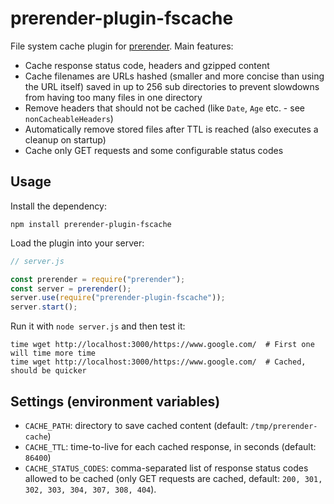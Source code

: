 # prerender-plugin-fscache

File system cache plugin for [prerender](https://github.com/prerender/prerender/). Main features:

- Cache response status code, headers and gzipped content
- Cache filenames are URLs hashed (smaller and more concise than using the URL itself) saved in up to 256 sub
  directories to prevent slowdowns from having too many files in one directory
- Remove headers that should not be cached (like `Date`, `Age` etc. - see `nonCacheableHeaders`)
- Automatically remove stored files after TTL is reached (also executes a cleanup on startup)
- Cache only GET requests and some configurable status codes

## Usage

Install the dependency:

```shell
npm install prerender-plugin-fscache
```

Load the plugin into your server:

```js
// server.js

const prerender = require("prerender");
const server = prerender();
server.use(require("prerender-plugin-fscache"));
server.start();
```

Run it with `node server.js` and then test it:

```shell
time wget http://localhost:3000/https://www.google.com/  # First one will time more time
time wget http://localhost:3000/https://www.google.com/  # Cached, should be quicker
```

## Settings (environment variables)

- `CACHE_PATH`: directory to save cached content (default: `/tmp/prerender-cache`)
- `CACHE_TTL`: time-to-live for each cached response, in seconds (default: `86400`)
- `CACHE_STATUS_CODES`: comma-separated list of response status codes allowed to be cached (only GET requests are
  cached, default: `200, 301, 302, 303, 304, 307, 308, 404`).
